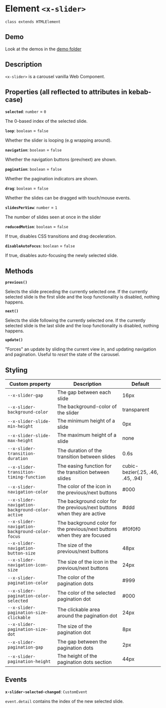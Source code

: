 # Element `<x-slider>`
`class extends HTMLElement`

## Demo

Look at the demos in the [demo folder](../demo/)


## Description

`<x-slider>` is a carousel vanilla Web Component.

<!-- Features:
- ...
- ...
- a11y... -->


## Properties (all reflected to attributes in kebab-case)

**`selected`**: `number` = `0`

The 0-based index of the selected slide.


**`loop`**: `boolean` = `false`

Whether the slider is looping (e.g wrapping around).


**`navigation`**: `boolean` = `false`

Whether the navigation buttons (prev/next) are shown.


**`pagination`**: `boolean` = `false`

Whether the pagination indicators are shown.


**`drag`**: `boolean` = `false`

Whether the slides can be dragged with touch/mouse events.


**`slidesPerView`**: `number` = `1`

The number of slides seen at once in the slider


**`reducedMotion`**: `boolean` = `false`

If true, disables CSS transitions and drag deceleration.


**`disableAutoFocus`**: `boolean` = `false`

If true, disables auto-focusing the newly selected slide.


## Methods

**`previous()`**

Selects the slide preceding the currently selected one.
If the currently selected slide is the first slide and the loop
functionality is disabled, nothing happens.

**`next()`**

Selects the slide following the currently selected one.
If the currently selected slide is the last slide and the loop
functionality is disabled, nothing happens.


**`update()`**

"Forces" an update by sliding the current view in, and updating
navigation and pagination. Useful to *reset* the state of the carousel.


## Styling

| Custom property | Description | Default |
| --- | --- | --- |
| `--x-slider-gap` | The gap between each slide | 16px |
| `--x-slider-background-color` | The background-color of the slider | transparent |
| `--x-slider-slide-min-height` | The minimum height of a slide | 0px |
| `--x-slider-slide-max-height` | The maximum height of a slide | none |
| `--x-slider-transition-duration` | The duration of the transition between slides | 0.6s |
| `--x-slider-transition-timing-function` | The easing function for the transition between slides | cubic-bezier(.25, .46, .45, .94) |
| `--x-slider-navigation-color` | The color of the icon in the previous/next buttons | #000 |
| `--x-slider-navigation-background-color-active` | The background color for the previous/next buttons when they are active | #ddd |
| `--x-slider-navigation-background-color-focus` | The background color for the previous/next buttons when they are focused | #f0f0f0 |
| `--x-slider-navigation-button-size` | The size of the previous/next buttons | 48px |
| `--x-slider-navigation-icon-size` | The size of the icon in the previous/next buttons | 24px |
| `--x-slider-pagination-color` | The color of the pagination dots | #999 |
| `--x-slider-pagination-color-selected` | The color of the selected pagination dot | #000 |
| `--x-slider-pagination-size-clickable` | The clickable area around the pagination dot | 24px |
| `--x-slider-pagination-size-dot` | The size of the pagination dot | 8px |
| `--x-slider-pagination-gap` | The gap between the pagination dots | 2px |
| `--x-slider-pagination-height` | The height of the pagination dots section | 44px |

## Events

**`x-slider-selected-changed`**: `CustomEvent`

`event.detail` contains the index of the new selected slide.


<!-- ## How to..?

- slides with different heights? Slides pushing the overall height?
- custom navigation
- custom pagination
- vertical mode
... -->
